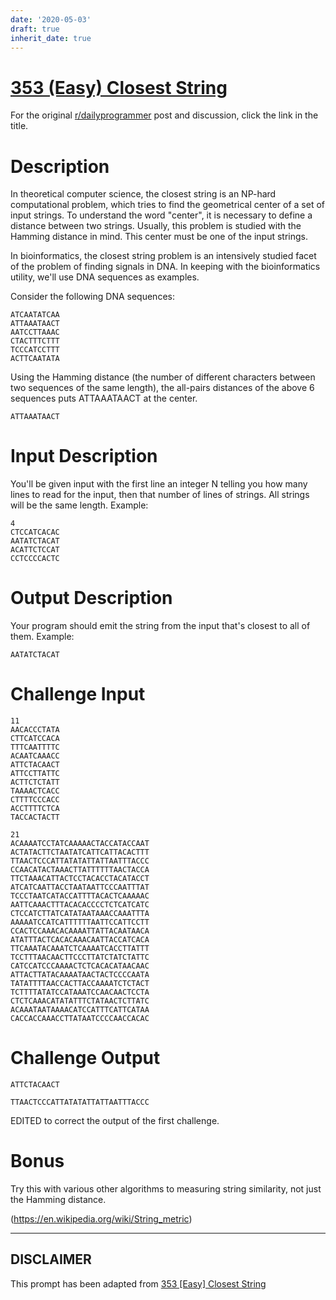 ```yaml
---
date: '2020-05-03'
draft: true
inherit_date: true
---
```


# [353 (Easy) Closest String](https://www.reddit.com/r/dailyprogrammer/comments/826coe/20180305_challenge_353_easy_closest_string/)

For the original [r/dailyprogrammer](https://www.reddit.com/r/dailyprogrammer/) post and discussion, click the link in the title.

# Description
In theoretical computer science, the closest string is an NP-hard computational problem, which tries to find the geometrical center of a set of input strings. To understand the word "center", it is necessary to define a distance between two strings. Usually, this problem is studied with the Hamming distance in mind. This center must be one of the input strings.

In bioinformatics, the closest string problem is an intensively studied facet of the problem of finding signals in DNA. In keeping with the bioinformatics utility, we'll use DNA sequences as examples. 

Consider the following DNA sequences:


```
ATCAATATCAA
ATTAAATAACT
AATCCTTAAAC
CTACTTTCTTT
TCCCATCCTTT
ACTTCAATATA
```
Using the Hamming distance (the number of different characters between two sequences of the same length), the all-pairs distances of the above 6 sequences puts ATTAAATAACT at the center. 


```
ATTAAATAACT
```
# Input Description
You'll be given input with the first line an integer N telling you how many lines to read for the input, then that number of lines of strings. All strings will be the same length. Example:


```
4
CTCCATCACAC
AATATCTACAT
ACATTCTCCAT
CCTCCCCACTC
```
# Output Description
Your program should emit the string from the input that's closest to all of them. Example:


```
AATATCTACAT
```
# Challenge Input

```
11
AACACCCTATA
CTTCATCCACA
TTTCAATTTTC
ACAATCAAACC
ATTCTACAACT
ATTCCTTATTC
ACTTCTCTATT
TAAAACTCACC
CTTTTCCCACC
ACCTTTTCTCA
TACCACTACTT

21
ACAAAATCCTATCAAAAACTACCATACCAAT
ACTATACTTCTAATATCATTCATTACACTTT
TTAACTCCCATTATATATTATTAATTTACCC
CCAACATACTAAACTTATTTTTTAACTACCA
TTCTAAACATTACTCCTACACCTACATACCT
ATCATCAATTACCTAATAATTCCCAATTTAT
TCCCTAATCATACCATTTTACACTCAAAAAC
AATTCAAACTTTACACACCCCTCTCATCATC
CTCCATCTTATCATATAATAAACCAAATTTA
AAAAATCCATCATTTTTTAATTCCATTCCTT
CCACTCCAAACACAAAATTATTACAATAACA
ATATTTACTCACACAAACAATTACCATCACA
TTCAAATACAAATCTCAAAATCACCTTATTT
TCCTTTAACAACTTCCCTTATCTATCTATTC
CATCCATCCCAAAACTCTCACACATAACAAC
ATTACTTATACAAAATAACTACTCCCCAATA
TATATTTTAACCACTTACCAAAATCTCTACT
TCTTTTATATCCATAAATCCAACAACTCCTA
CTCTCAAACATATATTTCTATAACTCTTATC
ACAAATAATAAAACATCCATTTCATTCATAA
CACCACCAAACCTTATAATCCCCAACCACAC
```
# Challenge Output

```
ATTCTACAACT

TTAACTCCCATTATATATTATTAATTTACCC
```
EDITED to correct the output of the first challenge.

# Bonus
Try this with various other algorithms to measuring string similarity, not just the Hamming distance. 

(https://en.wikipedia.org/wiki/String_metric)

----
## **DISCLAIMER**
This prompt has been adapted from [353 [Easy] Closest String](https://www.reddit.com/r/dailyprogrammer/comments/826coe/20180305_challenge_353_easy_closest_string/
)
